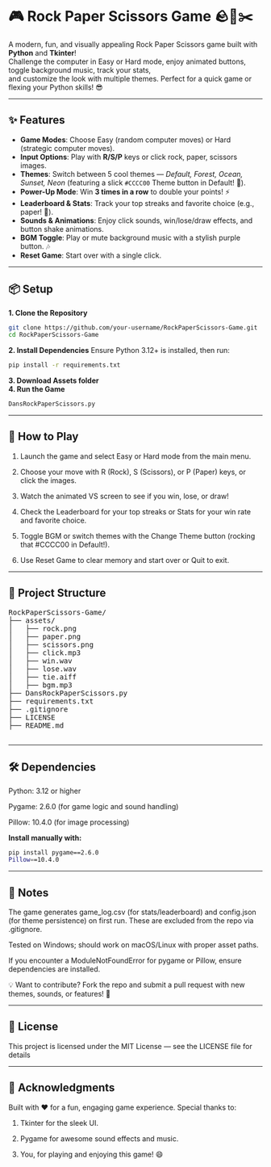 # 🎮 Rock Paper Scissors Game 🪨📜✂️

A modern, fun, and visually appealing Rock Paper Scissors game built with **Python** and **Tkinter**!  
Challenge the computer in Easy or Hard mode, enjoy animated buttons, toggle background music, track your stats,  
and customize the look with multiple themes. Perfect for a quick game or flexing your Python skills! 😎

---

## ✨ Features

- **Game Modes**: Choose Easy (random computer moves) or Hard (strategic computer moves).
- **Input Options**: Play with **R/S/P** keys or click rock, paper, scissors images.
- **Themes**: Switch between 5 cool themes — *Default, Forest, Ocean, Sunset, Neon* (featuring a slick `#CCCC00` Theme button in Default! 🌟).
- **Power-Up Mode**: Win **3 times in a row** to double your points! ⚡
- **Leaderboard & Stats**: Track your top streaks and favorite choice (e.g., paper! 📜).
- **Sounds & Animations**: Enjoy click sounds, win/lose/draw effects, and button shake animations.
- **BGM Toggle**: Play or mute background music with a stylish purple button. 🎶
- **Reset Game**: Start over with a single click.

---

## 📦 Setup

**1. Clone the Repository**
```bash
git clone https://github.com/your-username/RockPaperScissors-Game.git
cd RockPaperScissors-Game
```
**2. Install Dependencies**
Ensure Python 3.12+ is installed, then run:
```bash
pip install -r requirements.txt
```
**3. Download Assets folder**    
**4. Run the Game**
```bash
DansRockPaperScissors.py
```

---

## 🎲 How to Play

1. Launch the game and select Easy or Hard mode from the main menu.

1. Choose your move with R (Rock), S (Scissors), or P (Paper) keys, or click the images.

1. Watch the animated VS screen to see if you win, lose, or draw!

1. Check the Leaderboard for your top streaks or Stats for your win rate and favorite choice.

1. Toggle BGM or switch themes with the Change Theme button (rocking that #CCCC00 in Default!).

1. Use Reset Game to clear memory and start over or Quit to exit.

---
## 📂 Project Structure
<pre>
RockPaperScissors-Game/
├── assets/
│   ├── rock.png
│   ├── paper.png
│   ├── scissors.png
│   ├── click.mp3
│   ├── win.wav
│   ├── lose.wav
│   ├── tie.aiff
│   ├── bgm.mp3
├── DansRockPaperScissors.py
├── requirements.txt
├── .gitignore
├── LICENSE
├── README.md
    </pre>
---

## 🛠️ Dependencies  

Python: 3.12 or higher

Pygame: 2.6.0 (for game logic and sound handling)

Pillow: 10.4.0 (for image processing)  

**Install manually with:**
```bash
pip install pygame==2.6.0
Pillow==10.4.0
```
---

## 📝 Notes  

The game generates game_log.csv (for stats/leaderboard) and config.json (for theme persistence) on first run.
These are excluded from the repo via .gitignore.

Tested on Windows; should work on macOS/Linux with proper asset paths.

If you encounter a ModuleNotFoundError for pygame or Pillow, ensure dependencies are installed.

💡 Want to contribute? Fork the repo and submit a pull request with new themes, sounds, or features! 🚀

---

## 📜 License
This project is licensed under the MIT License — see the LICENSE file for details

---

## 🙌 Acknowledgments
Built with ❤️ for a fun, engaging game experience.
Special thanks to:

1. Tkinter for the sleek UI.

2. Pygame for awesome sound effects and music.

3. You, for playing and enjoying this game! 😄
